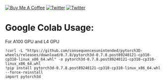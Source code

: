 <a href="https://www.buymeacoffee.com/outofai" target="_blank"><img src="https://img.shields.io/badge/-buy_me_a%C2%A0coffee-red?logo=buy-me-a-coffee" alt="Buy Me A Coffee"></a>
[![Twitter](https://img.shields.io/twitter/url/https/twitter.com/cloudposse.svg?style=social&label=Ashleigh%20Watson)](https://twitter.com/OutofAi) 
[![Twitter](https://img.shields.io/twitter/url/https/twitter.com/cloudposse.svg?style=social&label=Alex%20Nasa)](https://twitter.com/banterless_ai)

# Google Colab Usage:

For A100 GPU and L4 GPU
```
!curl -L "https://github.com/consequencesunintended/pytorch3D-wheels/releases/download/0.7.8/pytorch3d-0.7.8.post89240121-cp310-cp310-linux_x86_64.whl" -o pytorch3d-0.7.8.post89240121-cp310-cp310-linux_x86_64.whl
!pip install pytorch3d-0.7.8.post89240121-cp310-cp310-linux_x86_64.whl --force-reinstall
import pytorch3d
```

